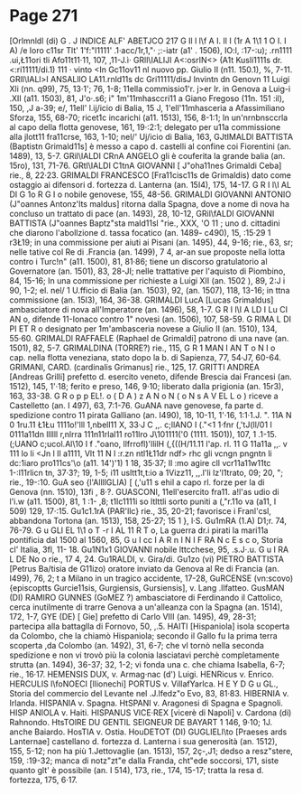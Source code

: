 # Page 271

[Orlmnldl (di) G . J INDICE ALF' ABETJCO 217 G Il l l\f A I. Il I (1r A 1\1 1 O I. I A) /e loro c11sr Tlt' 1'f:"l1111' .1·acc/1r,1,"· ;:-iatr (a1' . 1506), IO:l, :17-:u); .rn1111 .ui,Ł11ori tli Afo11t11·11, 107, ,11-J.ì· GRll\IALIJI A<:osrIN<> (A1t Kusli1111s dr. <:ri11111/di.1) 111 · vinto <In Gc11ov11 nl nuovo pp. Giulio II (n11. 150.1), %, 7-11. GRll\IALl>I ANSALllO LA11.rnld11s dc Gri11111/disJ lnvintn dn Genovn 11 Luigi Xli (nn. q99), 75, 13·1'; 76, 1-8; 11ella commissio1'r. j>er lr. in Genova a Luig-i .XII (a11. 1503), 81, J'o·.s6; i" 1m'11mhasccri11 a Giano Fregoso (11n. 151 :il), 150, ,J a-39; e/, 11ell' l.ij/icio di Balia, 15 J, 1'ell'11mhasceria a Afassimiliano Sforza, 155, 68-70; ricet1c incarichi (a11. 1513), 156, 8-1:1; ln un'nrnbnsccrla al capo della flotta genovese, 161, 19·:2:1; delegato per u11a commissione alla jlott11 fra11crse, 163, 1-10; nel/' Uj/icio di Balia, 163, GJtIMALDl BATTISTA (Baptistn Grimald11s] è messo a capo d. castelli al confine coi Fiorentini (an. 1489), 13, 5-7. GRil\IALDI CRnA ANGELO gli è couferita la grande balia (an. 15ro), 131, 71-76. GRtl\IALDI C1tnA GIOVANNI [ J"oha11nes Grimaldi Ceba] rie., 8, 22·23. GRIMALDI FRANCESCO [Fra11cisc11s de Grimaldis) dato come ostaggio ai difensori d. fortezza d. Lanterna (an. 15I4), 175, 14-17. G R I l\I AL DI G 1o R G I o nobile genovese, 155, 48-56. GRIMALDI GIOVANNI ANTONIO (J"oannes Antonz'lts maldus] ritorna dalla Spagna, dove a nome di nova ha concluso un trattato di pace (an. 1493), 28, 10-12, GRil\fALDI GIOVANNI BATTISTA (J"oannes Baptz"sta mald11sl "rie., XXX, 'O 11 ; uno d. cittadini che diarono l'abollzione d. tassa focatico (an. 1489- c490), 15, :15·29 1 r3Ł19; in una commissione per aiuti ai Pisani (an. 1495), 44, 9-16; rie., 63, sr; nelle tative col Re di .Francia (an. 1499), 7 4, ar-an sue proposte nella lotta contro i Turc!n" (a11. 1500), 81, 81·86; tiene un discorso gratulatorio al Governatore (an. 1501), 83, 28-JI; nelle trattative per l'aquisto di Piombino, 84, 15-16; In una commissione per richieste a Luigi XII (an. 1502 ), 89, 2:J i 90, 1-2; el. nel/ 1 U.fficio di Balia (an. 1503), 92, (an. 1507), 118, 13-16; in ttna commissione (an. 15I3), 164, 36-38. GRIMALDI LucA [Lucas Grimaldus] ambasciatore di nova all'Imperatore (an. 1496), 58, 1-7. G R I l\I A LD I Lu CI AN o, difende 11-Ionaco contro 1" novesi (an. 1506), 107, 58-59. G RIMA L DI PI ET R o designato per 1m'ambasceria novese a Giulio II (an. 1510), 134, 55·60. GRIMALDl RAFFAELE (Raphael de Grimaldi] patrono di una nave (an. 1501), 82, 5-7. GRIMALDINA (TORRE?) rie., 115, G R 1 MAN I AN T o N I o cap. nella flotta veneziana, stato dopo la b. di Sapienza, 77, 54·J7, 60-64. GRIMANI, CARD. (cardinalis Grimanus] rie., 125, 17. GRITTI ANDREA [Andreas Grilli] prefetto d. esercito veneto, difende Brescia dai Francesi (an. 1512), 145, 1'·18; ferito e preso, 146, 9·10; liberato dalla prigionia (an. 15r3), 163, 33-38. G R o p p EL!. o ( D A ) z A N o N ( o N s A V EL L o ) riceve a Castelletto (an. I 497), 63, 7:1-76. GuANA nave genovese, fa parte d. spedizione contro 11 pirata Galliano (an. I490), 18, 10-11, 1'·16, 1:1·1.J. "\. 11A N 0 1ru.11 Ł1Łu 1111o!'lll 1,nbell11 X, 33·J C ,,. c;llANO I (."<1 1·fnr (,'tJ(ll/01 I 0111a11dn llllll r,nlrra 111n11rlal11 ro11lro J\101111('0 (1111. 1501)), 107, 1 .1-15. (;UANO c;ucol.Al\10 I f ."oano, llfrrofl)'llilH (,{((H/11.11 l'ap. rl. 11 G 11a11a ,,. v 111 lo li <Jn l Il a1111, Vlt 11 N l :r.zn ntl1Ł11dr ndf> rhc gli vcngn pngntn li dc:1iaro pro111cs'\o (a11. 14')'1) 1 18, 35·37; Il :mo agire cll vcr11a11w11tc 1-:l11rlicn tn, 37·3?; 19, 1-5; i11 usltt1t,t:io a 1Vizz11, ,,.l'li lz'l1trato, 09; 20, "; rie., 19-:10. GuA seo {l'AllllGLIA) [ (,'u11 s ehil a capo rl. forze per la di Genova (nn. 1510), 13fi , 8·?. GUASCONI, 11ell'esercito fra11. a!l'as udio di l'i.w (a11. 1500), 81, 1 :1- ,8; t1lc1111i so ltlttli sorto puniti a (,"r.11o va (a11, I 509) 129, 17·:15. Gu1c1.1rA (PAR'llc} rie., 35, 20-21; favorisce i Franl'csl, abbandona Tortona (an. 1513), 158, 25-27; 15 1 }, l·S. Gu1mRA (1.A) D1;r. 74, 76-79. G u GLI EL 1\1 o T -r I AL 11 R T o, La guerra dr.i pirati la mari11a pontificia dal 1500 al 1560, 85, G u I cc I A R n I N I F RA N c E s c o, Storia cl' Italia, 3fl, 11- 18. Gu1N1x1 GIOVANNI nobile lttcchese, 95, .s.J·.u. G u I RA L DE No o rie., 17 4, 24. Gu1RALDI, v. Gira/di. Gu1zo (vi) PIETRO BATTISTA [Petrus Ba/tisia de G11izo) oratore inviato da Genova al Re di Francia (an. I499), 76, 2; t a Milano in un tragico accidente, 17-28, GuRCENSE (vn:scovo) {episcoptts Gurcie11sis, Gurgiensis, Gursiensis], v. Lang .llfatteo. GusMAN (DI) RAMIRO GUNNES (GoMEZ ?) ambasciatore di Ferdinando il Cattolico, cerca inutilmente di trarre Genova a un'alleanza con la Spagna (an. 1514), 172, 1-7, GYE (DE) [ Gie] prefetto di Carlo VIII (an. 1495), 49, 28-31; partecipa alla battaglla di Fornovo, 50, ,.5. HAITI [Hispaniola] isola scoperta da Colombo, che la chiamò Hispaniola; secondo il Gallo fu la prima terra scoperta ,da Colombo (an. 1492), 31, 6-7; che vl tornò nella seconda spedizione e non vi trovò più la colonia lasciatavi perchè completamente strutta (an. 1494), 36-37; 32, 1-2; vi fonda una c. che chiama Isabella, 6-7; rie., 16·17. HEMENSIS DUX, v. Armag·nac (d') Luigi. HENRicus v. Enrico. HERCULIS l\foNOECI [llionechi] PORTUS v. VillafYarlca. H E Y D G u GL., Storia del commercio del Levante nel .J.lfedz"o Evo, 83, 81·83. HIBERNIA v. Irlanda. HISPANIA v. Spagna. HtSPANI v. Aragonesi di Spagna e Spagnoli. HISP ANIOLA v. Haiti. HISPANUS VlCE·REX [vicerè di Napoli] v. Cardona (di) Rahnondo. HtsTOlRE DU GENTIL SEIGNEUR DE BAYART 1 146, 9·10; 1J. anche Baiardo. HosTIA v. Ostia. HouDETOT (DI) GUGLIELl\to [Praeses ards Lanternae] castellano d. fortezza d. Lanterna i sua generosità (an. 1512), 155, 5-12; non ha più 1.Jettovaglie (an. 1513), 157, 2ç-,J1; dedso a resz"stere, 159, :19-32; manca di notz"zt"e dalla Franda, cht"ede soccorsi, 171, siste quanto glt' è possibile (an. I 514), 173, rie., 174, 15-17; tratta la resa d. fortezza, 175, 6·17.